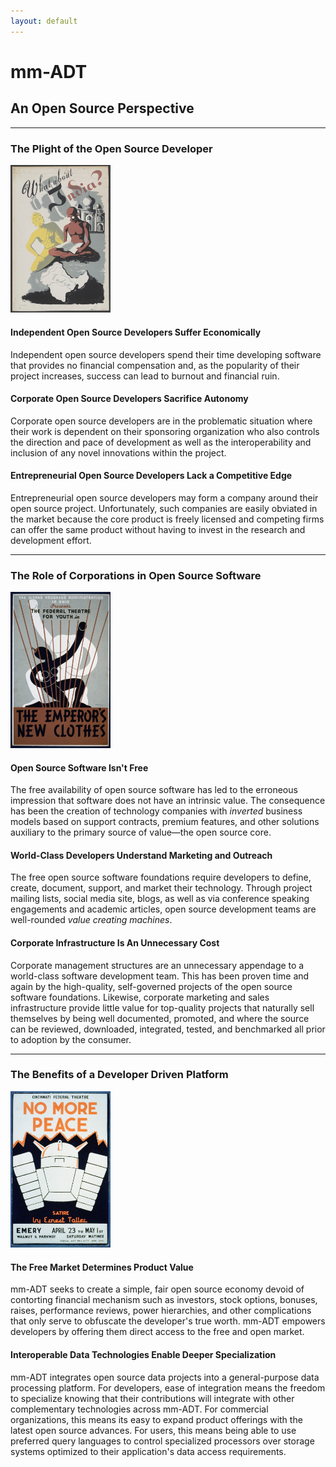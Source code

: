 ```yaml
---
layout: default
---
```


# mm-ADT
## An Open Source Perspective

---

### The Plight of the Open Source Developer 

<limg><a href="assets/images/posters/what-about-india.jpg"><img src="assets/images/posters/what-about-india.jpg" width="160" /></a></limg>

#### Independent Open Source Developers Suffer Economically

Independent open source developers spend their time developing software that provides no financial compensation and, as the popularity of their project increases, success can lead  to burnout and financial ruin. 

#### Corporate Open Source Developers Sacrifice Autonomy 

Corporate open source developers are in the problematic situation where their work is dependent on their sponsoring organization who also controls the direction and pace of development as well as the interoperability and inclusion of any novel innovations within the project.

#### Entrepreneurial Open Source Developers Lack a Competitive Edge

Entrepreneurial open source developers may form a company around their open source project. Unfortunately, such companies are easily obviated in the market because the core product is freely licensed and competing firms can offer the same product without having to invest in the research and development effort.

---

### The Role of Corporations in Open Source Software

<limg><a href="assets/images/posters/emperors-clothes.jpg"><img src="assets/images/posters/emperors-clothes.jpg" width="160"/></a></limg>

#### Open Source Software Isn't Free

The free availability of open source software has led to the erroneous impression that software does not have an intrinsic value. The consequence has been the creation of technology companies with _inverted_ business models based on support contracts, premium features, and other solutions auxiliary to the primary source of value&mdash;the open source core.

#### World-Class Developers Understand Marketing and Outreach

The free open source software foundations require developers to define, create, document, support, and market their technology. Through project mailing lists, social media site, blogs, as well as via conference speaking engagements and academic articles, open source development teams are well-rounded _value creating machines_.

#### Corporate Infrastructure Is An Unnecessary Cost

Corporate management structures are an unnecessary appendage to a world-class software development team. This has been proven time and again by the high-quality, self-governed projects of the open source software foundations. Likewise, corporate marketing and sales infrastructure provide little value for top-quality projects that naturally sell themselves by being well documented, promoted, and where the source can be reviewed, downloaded, integrated, tested, and benchmarked all prior to adoption by the consumer.

---

### The Benefits of a Developer Driven Platform

<limg><a href="assets/images/posters/no-more-peace.jpg"><img src="assets/images/posters/no-more-peace.jpg" width="160"/></a></limg>

#### The Free Market Determines Product Value

mm-ADT seeks to create a simple, fair open source economy devoid of contorting financial mechanism such as investors, stock options, bonuses, raises, performance reviews, power hierarchies, and other complications that only serve to obfuscate the developer's true worth. mm-ADT empowers developers by offering them direct access to the free and open market. 

#### Interoperable Data Technologies Enable Deeper Specialization

mm-ADT integrates open source data projects into a general-purpose data processing platform. For developers, ease of integration means the freedom to specialize knowing that their contributions will integrate with other complementary technologies across mm-ADT. For commercial organizations, this means its easy to expand product offerings with the latest open source advances. For users, this means being able to use preferred query languages to control specialized processors over storage systems optimized to their application's data access requirements.